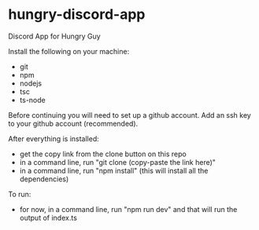 # hungry-discord-app
Discord App for Hungry Guy

Install the following on your machine:
- git
- npm
- nodejs
- tsc
- ts-node

Before continuing you will need to set up a github account.
Add an ssh key to your github account (recommended).



After everything is installed:
- get the copy link from the clone button on this repo
- in a command line, run "git clone (copy-paste the link here)"
- in a command line, run "npm install" (this will install all the dependencies)

To run:
- for now, in a command line, run "npm run dev" and that will run the output of index.ts
